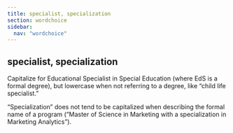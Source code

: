 ```yaml
---
title: specialist, specialization
section: wordchoice
sidebar:
  nav: "wordchoice"
---
```

## specialist, specialization

Capitalize for Educational Specialist in Special Education (where EdS is a formal degree), but lowercase when not referring to a degree, like “child life specialist.”

“Specialization” does not tend to be capitalized when describing the formal name of a program (“Master of Science in Marketing with a specialization in Marketing Analytics”).


